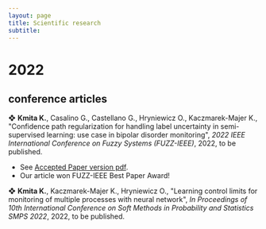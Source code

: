```yaml
---
layout: page
title: Scientific research
subtitle: 
---
```


# 2022

## conference articles

&#10070; <b>Kmita K.</b>, Casalino G., Castellano G., Hryniewicz O., Kaczmarek-Majer K.,
"Confidence path regularization for handling label uncertainty in semi-supervised learning: use case in bipolar disorder monitoring",
<i>2022 IEEE International Conference on Fuzzy Systems (FUZZ-IEEE)</i>,
2022, to be published.
* See <a href="/pdfs/KmitaCasalinoCastellanoHryniewiczKaczmarekMajer2022AcceptedPaper.pdf" class="image fit" target="_blank">Accepted Paper version pdf</a>.
* Our article won FUZZ-IEEE Best Paper Award!

&#10070; <b>Kmita K.</b>, Kaczmarek-Majer K., Hryniewicz O.,
"Learning control limits for monitoring of multiple processes with neural network",
<i>In Proceedings of 10th International Conference on Soft Methods in Probability and Statistics SMPS 2022</i>,
2022, to be published.

